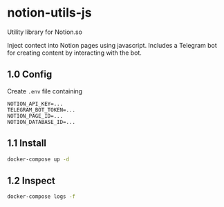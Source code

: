 # notion-utils-js

Utility library for Notion.so

Inject contect into Notion pages using javascript.
Includes a Telegram bot for creating content by interacting with the bot.

## 1.0 Config

Create `.env` file containing

```vim
NOTION_API_KEY=...
TELEGRAM_BOT_TOKEN=...
NOTION_PAGE_ID=...
NOTION_DATABASE_ID=...
```

## 1.1 Install

```bash
docker-compose up -d
```

## 1.2 Inspect

```bash
docker-compose logs -f
```
